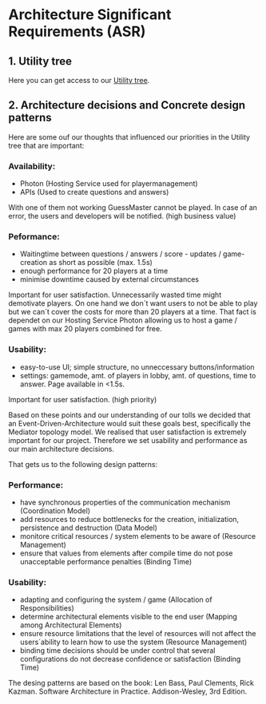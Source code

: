 # Architecture Significant Requirements (ASR)

## 1. Utility tree

Here you can get access to our [Utility tree](https://github.com/Tiaaam/GuessMaster/blob/master/docs/Utility%20tree%20GuessMaster.xlsx).

## 2. Architecture decisions and Concrete design patterns

Here are some ouf our thoughts that influenced our priorities in the Utility tree that are important:

### Availability:
- Photon (Hosting Service used for playermanagement)
- APIs (Used to create questions and answers)

With one of them not working GuessMaster cannot be played. In case of an error, the users and developers will be notified. (high business value)

### Peformance:
- Waitingtime between questions / answers / score - updates / game-creation as short as possible (max. 1.5s)
- enough performance for 20 players at a time 
- minimise downtime caused by external circumstances

Important for user satisfaction. Unnecessarily wasted time might demotivate players. On one hand we don´t want users to not be able to play but we can´t cover the costs for more than 20 players at a time. That fact is dependet on our Hosting Service Photon allowing us to host a game / games with max 20 players combined for free. 

### Usability:
- easy-to-use UI; simple structure, no unneccessary buttons/information
- settings: gamemode, amt. of players in lobby, amt. of questions, time to answer. Page available in <1.5s.

Important for user satisfaction. (high priority)

Based on these points and our understanding of our tolls we decided that an Event-Driven-Architecture would suit these goals best, specifically the Mediator topology model. We realised that user satisfaction is extremely important for our project. Therefore we set usability and performance as our main architecture decisions.

That gets us to the following design patterns:

### Performance:
- have synchronous properties of the communication mechanism (Coordination Model)
- add resources to reduce bottlenecks for the creation, initialization, persistence and destruction (Data Model)
- monitore critical resources / system elements to be aware of (Resource Management)
- ensure that values from elements after compile time do not pose unacceptable performance penalties (Binding Time) 

### Usability:
- adapting and configuring the system / game (Allocation of Responsibilities)
- determine architectural elements visible to the end user (Mapping among Architectural Elements)
- ensure resource limitations that the level of resources will not affect the users´ability to learn how to use the system (Resource Management)
- binding time decisions should be under control that several configurations do not decrease confidence or satisfaction (Binding Time)

The desing patterns are based on the book: Len Bass, Paul Clements, Rick Kazman. Software Architecture in Practice. Addison-Wesley, 3rd Edition.
